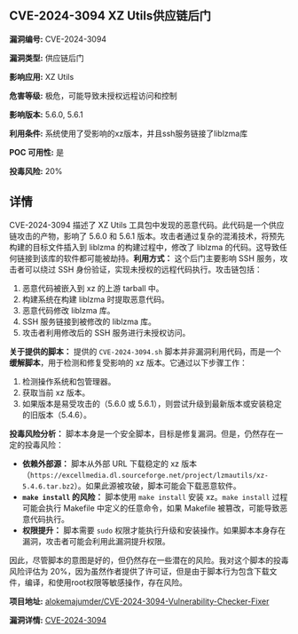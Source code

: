 ## CVE-2024-3094 XZ Utils供应链后门

**漏洞编号:** CVE-2024-3094

**漏洞类型:** 供应链后门

**影响应用:** XZ Utils

**危害等级:** 极危，可能导致未授权远程访问和控制

**影响版本:** 5.6.0, 5.6.1

**利用条件:** 系统使用了受影响的xz版本，并且ssh服务链接了liblzma库

**POC 可用性:** 是

**投毒风险:** 20%

## 详情

CVE-2024-3094 描述了 XZ Utils 工具包中发现的恶意代码。此代码是一个供应链攻击的产物，影响了 5.6.0 和 5.6.1 版本。攻击者通过复杂的混淆技术，将预先构建的目标文件插入到 liblzma 的构建过程中，修改了 liblzma 的代码。这导致任何链接到该库的软件都可能被劫持。**利用方式：** 这个后门主要影响 SSH 服务，攻击者可以绕过 SSH 身份验证，实现未授权的远程代码执行。攻击链包括：

1.  恶意代码被嵌入到 xz 的上游 tarball 中。
2.  构建系统在构建 liblzma 时提取恶意代码。
3.  恶意代码修改 liblzma 库。
4.  SSH 服务链接到被修改的 liblzma 库。
5.  攻击者利用修改后的 SSH 服务进行未授权访问。

**关于提供的脚本：** 提供的 `CVE-2024-3094.sh` 脚本并非漏洞利用代码，而是一个**缓解脚本**，用于检测和修复受影响的 xz 版本。它通过以下步骤工作：

1.  检测操作系统和包管理器。
2.  获取当前 xz 版本。
3.  如果版本是易受攻击的（5.6.0 或 5.6.1），则尝试升级到最新版本或安装稳定的旧版本（5.4.6）。

**投毒风险分析：** 脚本本身是一个安全脚本，目标是修复漏洞。但是，仍然存在一定的投毒风险：

*   **依赖外部源：** 脚本从外部 URL 下载稳定的 xz 版本（`https://excellmedia.dl.sourceforge.net/project/lzmautils/xz-5.4.6.tar.bz2`）。如果此源被攻破，脚本可能会下载恶意软件。
*   **`make install` 的风险：** 脚本使用 `make install` 安装 xz。`make install` 过程可能会执行 Makefile 中定义的任意命令，如果 Makefile 被篡改，可能导致恶意代码执行。
*   **权限提升：** 脚本需要 `sudo` 权限才能执行升级和安装操作。如果脚本本身存在漏洞，攻击者可能会利用此漏洞提升权限。

因此，尽管脚本的意图是好的，但仍然存在一些潜在的风险。我对这个脚本的投毒风险评估为 20%，因为虽然作者提供了许可证，但是由于脚本行为包含下载文件，编译，和使用root权限等敏感操作，存在风险。

**项目地址:** [alokemajumder/CVE-2024-3094-Vulnerability-Checker-Fixer](https://github.com/alokemajumder/CVE-2024-3094-Vulnerability-Checker-Fixer)

**漏洞详情:** [CVE-2024-3094](https://nvd.nist.gov/vuln/detail/CVE-2024-3094)